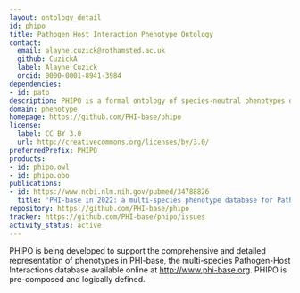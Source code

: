 ```yaml
---
layout: ontology_detail
id: phipo
title: Pathogen Host Interaction Phenotype Ontology
contact:
  email: alayne.cuzick@rothamsted.ac.uk
  github: CuzickA
  label: Alayne Cuzick
  orcid: 0000-0001-8941-3984
dependencies:
- id: pato
description: PHIPO is a formal ontology of species-neutral phenotypes observed in pathogen-host interactions.
domain: phenotype
homepage: https://github.com/PHI-base/phipo
license:
  label: CC BY 3.0
  url: http://creativecommons.org/licenses/by/3.0/
preferredPrefix: PHIPO
products:
- id: phipo.owl
- id: phipo.obo
publications:
- id: https://www.ncbi.nlm.nih.gov/pubmed/34788826
  title: 'PHI-base in 2022: a multi-species phenotype database for Pathogen-Host Interactions'
repository: https://github.com/PHI-base/phipo
tracker: https://github.com/PHI-base/phipo/issues
activity_status: active
---
```


PHIPO is being developed to support the comprehensive and detailed representation of phenotypes in PHI-base, the multi-species Pathogen-Host Interactions database available online at <http://www.phi-base.org>. PHIPO is pre-composed and logically defined.

